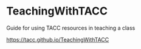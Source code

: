 # TeachingWithTACC

Guide for using TACC resources in teaching a class

https://tacc.github.io/TeachingWithTACC
